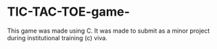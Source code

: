 # TIC-TAC-TOE-game-
This game was made using C. It was made to submit as a minor project during institutional training (c) viva. 
